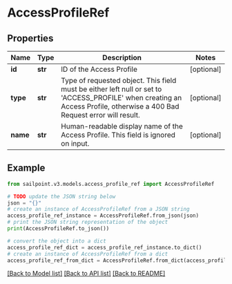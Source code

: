 # AccessProfileRef


## Properties

Name | Type | Description | Notes
------------ | ------------- | ------------- | -------------
**id** | **str** | ID of the Access Profile | [optional] 
**type** | **str** | Type of requested object. This field must be either left null or set to &#39;ACCESS_PROFILE&#39; when creating an Access Profile, otherwise a 400 Bad Request error will result. | [optional] 
**name** | **str** | Human-readable display name of the Access Profile. This field is ignored on input. | [optional] 

## Example

```python
from sailpoint.v3.models.access_profile_ref import AccessProfileRef

# TODO update the JSON string below
json = "{}"
# create an instance of AccessProfileRef from a JSON string
access_profile_ref_instance = AccessProfileRef.from_json(json)
# print the JSON string representation of the object
print(AccessProfileRef.to_json())

# convert the object into a dict
access_profile_ref_dict = access_profile_ref_instance.to_dict()
# create an instance of AccessProfileRef from a dict
access_profile_ref_from_dict = AccessProfileRef.from_dict(access_profile_ref_dict)
```
[[Back to Model list]](../README.md#documentation-for-models) [[Back to API list]](../README.md#documentation-for-api-endpoints) [[Back to README]](../README.md)


